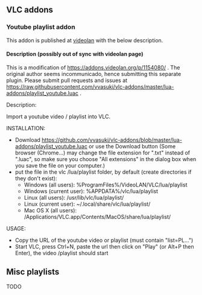 ## VLC addons
### Youtube playlist addon

This addon is published at [videolan](https://addons.videolan.org/p/1344170/) with the below description.

#### Description (possibly out of sync with videolan page)
This is a modification of https://addons.videolan.org/p/1154080/ . The original author seems incommunicado, hence submitting this separate plugin. Please submit pull requests and issues at https://raw.githubusercontent.com/vvasuki/vlc-addons/master/lua-addons/playlist_youtube.luac .

Description:

Import a youtube video / playlist into VLC.


INSTALLATION:
- Download https://github.com/vvasuki/vlc-addons/blob/master/lua-addons/playlist_youtube.luac or use the Download button (Some browser (Chrome...) may change the file extension for ".txt" instead of ".luac", so make sure you choose "All extensions" in the dialog box when you save the file on your computer.)
- put the file in the vlc /lua/playlist folder, by default (create directories if they don't exist):
  * Windows (all users): %ProgramFiles%/VideoLAN/VLC/lua/playlist
  * Windows (current user): %APPDATA%/vlc/lua/playlist
  * Linux (all users): /usr/lib/vlc/lua/playlist/
  * Linux (current user): ~/.local/share/vlc/lua/playlist/
  * Mac OS X (all users): /Applications/VLC.app/Contents/MacOS/share/lua/playlist/


USAGE:
- Copy the URL of the youtube video or playlist (must contain "list=PL...")
- Start VLC, press Ctrl+N, paste the url then click on "Play" (or Alt+P then Enter), the video /playlist should start

## Misc playlists
TODO
